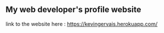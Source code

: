 ## My web developer's profile website

link to the website here : https://kevingervais.herokuapp.com/
